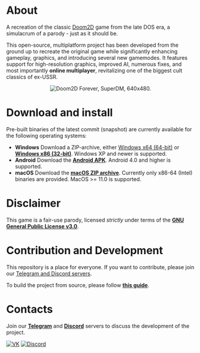 # About
A recreation of the classic [Doom2D](https://doomwiki.org/wiki/Doom_2D) game from the late DOS era, a simulacrum of a parody - just as it should be.

This open-source, multiplatform project has been developed from the ground up to recreate the original game while significantly enhancing gameplay, graphics, and introducing several new gamemodes. It features support for high-resolution graphics, improved AI, numerous fixes, and most importantly **online multiplayer**, revitalizing one of the biggest cult classics of ex-USSR.
<p align="center">
    <img src="https://doom2d.org/doom2d_forever/about/DFsml.jpg" alt="Doom2D Forever, SuperDM, 640x480.">
</p>

# Download and install
Pre-built binaries of the latest commit (snapshot) are currently available for the following operating systems:
- **Windows** Download a ZIP-archive, either [Windows x64 (64-bit)](https://github.com/Doom2D/nixandroid/releases/latest/download/doom2df-mingw64.zip) or [**Windows x86 (32-bit)**](https://github.com/Doom2D/nixandroid/releases/latest/download/doom2df-mingw32.zip). Windows XP and newer is supported.
- **Android** Download the [**Android APK**](https://github.com/Doom2D/nixandroid/releases/latest/download/doom2df-android.apk). Android 4.0 and higher is supported.
- **macOS** Download the [**macOS ZIP archive**](https://github.com/Doom2D/nixandroid/releases/latest/download/doom2df-x86_64-apple-darwin.zip). Currently only x86-64 (Intel) binaries are provided. MacOS >= 11.0 is supported. 

# Disclaimer
This game is a fair-use parody, licensed _strictly_ under terms of the [**GNU General Public License v3.0**](https://github.com/Doom2D/Doom2D-Forever/blob/master/COPYING).

# Contribution and Development
This repository is a place for everyone. If you want to contribute, please join our [Telegram and Discord servers](#contacts).

To build the project from source, please follow [**this guide**](docs/DEVELOPMENT.md).

<a name="contacts"></a>
# Contacts
Join our [**Telegram**](https://t.me/doom2d) and [**Discord**](https://discord.gg/sGpJwMy) servers to discuss the development of the project.

[![VK](https://img.shields.io/badge/Telegram-2CA5E0?style=flat-squeare&logo=telegram&logoColor=white)](https://t.me/doom2d)
[![Discord](https://img.shields.io/badge/chat-Discord-8c9eff?logo=discord&logoColor=ffffff)](https://discord.gg/sGpJwMy)

